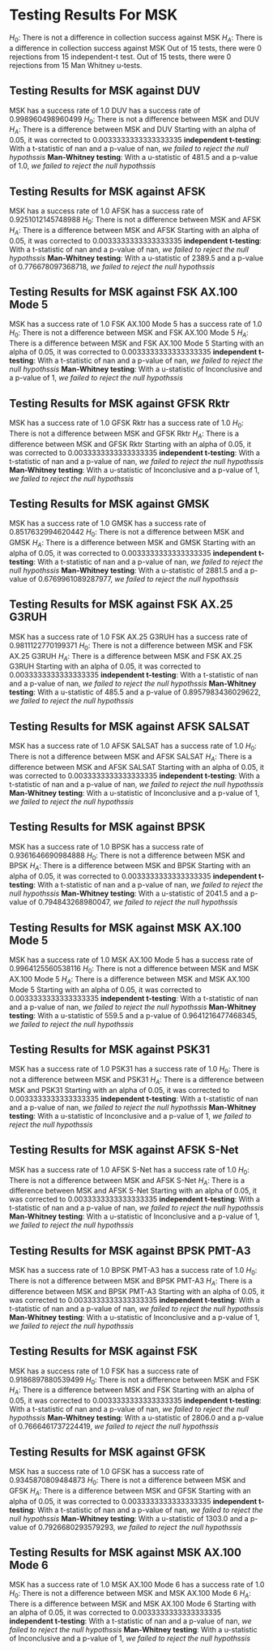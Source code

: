 # Testing Results For MSK 
$H_{0}$: There is not a difference in collection success against MSK 
$H_{A}$: There is a difference in collection success against MSK
Out of 15 tests, there were 0 rejections from 15 independent-t test.
Out of 15 tests, there were 0 rejections from 15 Man Whitney u-tests.
## Testing Results for MSK against DUV 
MSK has a success rate of 1.0
DUV has a success rate of 0.998960498960499
$H_{0}$: There is not a difference between MSK and DUV
$H_{A}$: There is a difference between MSK and DUV
Starting with an alpha of 0.05, it was corrected to 0.0033333333333333335
__independent t-testing__: With a t-statistic of nan and a p-value of nan, _we failed to reject the null hypothssis_
__Man-Whitney testing__: With a u-statistic of 481.5 and a p-value of 1.0, _we failed to reject the null hypothssis_
## Testing Results for MSK against AFSK 
MSK has a success rate of 1.0
AFSK has a success rate of 0.9251012145748988
$H_{0}$: There is not a difference between MSK and AFSK
$H_{A}$: There is a difference between MSK and AFSK
Starting with an alpha of 0.05, it was corrected to 0.0033333333333333335
__independent t-testing__: With a t-statistic of nan and a p-value of nan, _we failed to reject the null hypothssis_
__Man-Whitney testing__: With a u-statistic of 2389.5 and a p-value of 0.776678097368718, _we failed to reject the null hypothssis_
## Testing Results for MSK against FSK AX.100 Mode 5 
MSK has a success rate of 1.0
FSK AX.100 Mode 5 has a success rate of 1.0
$H_{0}$: There is not a difference between MSK and FSK AX.100 Mode 5
$H_{A}$: There is a difference between MSK and FSK AX.100 Mode 5
Starting with an alpha of 0.05, it was corrected to 0.0033333333333333335
__independent t-testing__: With a t-statistic of nan and a p-value of nan, _we failed to reject the null hypothssis_
__Man-Whitney testing__: With a u-statistic of Inconclusive and a p-value of 1, _we failed to reject the null hypothssis_
## Testing Results for MSK against GFSK Rktr 
MSK has a success rate of 1.0
GFSK Rktr has a success rate of 1.0
$H_{0}$: There is not a difference between MSK and GFSK Rktr
$H_{A}$: There is a difference between MSK and GFSK Rktr
Starting with an alpha of 0.05, it was corrected to 0.0033333333333333335
__independent t-testing__: With a t-statistic of nan and a p-value of nan, _we failed to reject the null hypothssis_
__Man-Whitney testing__: With a u-statistic of Inconclusive and a p-value of 1, _we failed to reject the null hypothssis_
## Testing Results for MSK against GMSK 
MSK has a success rate of 1.0
GMSK has a success rate of 0.8517632994620442
$H_{0}$: There is not a difference between MSK and GMSK
$H_{A}$: There is a difference between MSK and GMSK
Starting with an alpha of 0.05, it was corrected to 0.0033333333333333335
__independent t-testing__: With a t-statistic of nan and a p-value of nan, _we failed to reject the null hypothssis_
__Man-Whitney testing__: With a u-statistic of 2881.5 and a p-value of 0.6769961089287977, _we failed to reject the null hypothssis_
## Testing Results for MSK against FSK AX.25 G3RUH 
MSK has a success rate of 1.0
FSK AX.25 G3RUH has a success rate of 0.9811122770199371
$H_{0}$: There is not a difference between MSK and FSK AX.25 G3RUH
$H_{A}$: There is a difference between MSK and FSK AX.25 G3RUH
Starting with an alpha of 0.05, it was corrected to 0.0033333333333333335
__independent t-testing__: With a t-statistic of nan and a p-value of nan, _we failed to reject the null hypothssis_
__Man-Whitney testing__: With a u-statistic of 485.5 and a p-value of 0.8957983436029622, _we failed to reject the null hypothssis_
## Testing Results for MSK against AFSK SALSAT 
MSK has a success rate of 1.0
AFSK SALSAT has a success rate of 1.0
$H_{0}$: There is not a difference between MSK and AFSK SALSAT
$H_{A}$: There is a difference between MSK and AFSK SALSAT
Starting with an alpha of 0.05, it was corrected to 0.0033333333333333335
__independent t-testing__: With a t-statistic of nan and a p-value of nan, _we failed to reject the null hypothssis_
__Man-Whitney testing__: With a u-statistic of Inconclusive and a p-value of 1, _we failed to reject the null hypothssis_
## Testing Results for MSK against BPSK 
MSK has a success rate of 1.0
BPSK has a success rate of 0.9361646690984888
$H_{0}$: There is not a difference between MSK and BPSK
$H_{A}$: There is a difference between MSK and BPSK
Starting with an alpha of 0.05, it was corrected to 0.0033333333333333335
__independent t-testing__: With a t-statistic of nan and a p-value of nan, _we failed to reject the null hypothssis_
__Man-Whitney testing__: With a u-statistic of 2041.5 and a p-value of 0.794843268980047, _we failed to reject the null hypothssis_
## Testing Results for MSK against MSK AX.100 Mode 5 
MSK has a success rate of 1.0
MSK AX.100 Mode 5 has a success rate of 0.9964125560538116
$H_{0}$: There is not a difference between MSK and MSK AX.100 Mode 5
$H_{A}$: There is a difference between MSK and MSK AX.100 Mode 5
Starting with an alpha of 0.05, it was corrected to 0.0033333333333333335
__independent t-testing__: With a t-statistic of nan and a p-value of nan, _we failed to reject the null hypothssis_
__Man-Whitney testing__: With a u-statistic of 559.5 and a p-value of 0.9641216477468345, _we failed to reject the null hypothssis_
## Testing Results for MSK against PSK31 
MSK has a success rate of 1.0
PSK31 has a success rate of 1.0
$H_{0}$: There is not a difference between MSK and PSK31
$H_{A}$: There is a difference between MSK and PSK31
Starting with an alpha of 0.05, it was corrected to 0.0033333333333333335
__independent t-testing__: With a t-statistic of nan and a p-value of nan, _we failed to reject the null hypothssis_
__Man-Whitney testing__: With a u-statistic of Inconclusive and a p-value of 1, _we failed to reject the null hypothssis_
## Testing Results for MSK against AFSK S-Net 
MSK has a success rate of 1.0
AFSK S-Net has a success rate of 1.0
$H_{0}$: There is not a difference between MSK and AFSK S-Net
$H_{A}$: There is a difference between MSK and AFSK S-Net
Starting with an alpha of 0.05, it was corrected to 0.0033333333333333335
__independent t-testing__: With a t-statistic of nan and a p-value of nan, _we failed to reject the null hypothssis_
__Man-Whitney testing__: With a u-statistic of Inconclusive and a p-value of 1, _we failed to reject the null hypothssis_
## Testing Results for MSK against BPSK PMT-A3 
MSK has a success rate of 1.0
BPSK PMT-A3 has a success rate of 1.0
$H_{0}$: There is not a difference between MSK and BPSK PMT-A3
$H_{A}$: There is a difference between MSK and BPSK PMT-A3
Starting with an alpha of 0.05, it was corrected to 0.0033333333333333335
__independent t-testing__: With a t-statistic of nan and a p-value of nan, _we failed to reject the null hypothssis_
__Man-Whitney testing__: With a u-statistic of Inconclusive and a p-value of 1, _we failed to reject the null hypothssis_
## Testing Results for MSK against FSK 
MSK has a success rate of 1.0
FSK has a success rate of 0.9186897880539499
$H_{0}$: There is not a difference between MSK and FSK
$H_{A}$: There is a difference between MSK and FSK
Starting with an alpha of 0.05, it was corrected to 0.0033333333333333335
__independent t-testing__: With a t-statistic of nan and a p-value of nan, _we failed to reject the null hypothssis_
__Man-Whitney testing__: With a u-statistic of 2806.0 and a p-value of 0.7666461737224419, _we failed to reject the null hypothssis_
## Testing Results for MSK against GFSK 
MSK has a success rate of 1.0
GFSK has a success rate of 0.9345870809484873
$H_{0}$: There is not a difference between MSK and GFSK
$H_{A}$: There is a difference between MSK and GFSK
Starting with an alpha of 0.05, it was corrected to 0.0033333333333333335
__independent t-testing__: With a t-statistic of nan and a p-value of nan, _we failed to reject the null hypothssis_
__Man-Whitney testing__: With a u-statistic of 1303.0 and a p-value of 0.7926680293579293, _we failed to reject the null hypothssis_
## Testing Results for MSK against MSK AX.100 Mode 6 
MSK has a success rate of 1.0
MSK AX.100 Mode 6 has a success rate of 1.0
$H_{0}$: There is not a difference between MSK and MSK AX.100 Mode 6
$H_{A}$: There is a difference between MSK and MSK AX.100 Mode 6
Starting with an alpha of 0.05, it was corrected to 0.0033333333333333335
__independent t-testing__: With a t-statistic of nan and a p-value of nan, _we failed to reject the null hypothssis_
__Man-Whitney testing__: With a u-statistic of Inconclusive and a p-value of 1, _we failed to reject the null hypothssis_
